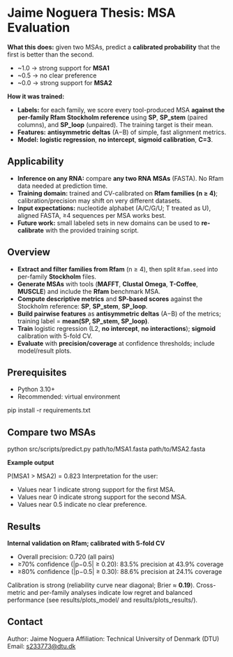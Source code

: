 # Jaime Noguera Thesis: MSA Evaluation

**What this does:** given two MSAs, predict a **calibrated probability** that the first is better than the second.

- ~1.0 → strong support for **MSA1**
- ~0.5 → no clear preference
- ~0.0 → strong support for **MSA2**

**How it was trained:**
- **Labels:** for each family, we score every tool-produced MSA **against the per-family Rfam Stockholm reference** using **SP**, **SP_stem** (paired columns), and **SP_loop** (unpaired). The training target is their mean.
- **Features:** **antisymmetric deltas** (A−B) of simple, fast alignment metrics.
- **Model:** **logistic regression**, **no intercept**, **sigmoid calibration**, **C=3**.

## Applicability

- **Inference on any RNA:** compare **any two RNA MSAs** (FASTA). No Rfam data needed at prediction time.
- **Training domain:** trained and CV-calibrated on **Rfam families (n ≥ 4)**; calibration/precision may shift on very different datasets.
- **Input expectations:** nucleotide alphabet (A/C/G/U; T treated as U), aligned FASTA, ≥4 sequences per MSA works best.
- **Future work:** small labeled sets in new domains can be used to **re-calibrate** with the provided training script.

## Overview

- **Extract and filter families from Rfam** (n ≥ 4), then split `Rfam.seed` into per-family **Stockholm** files.
- **Generate MSAs** with tools (**MAFFT**, **Clustal Omega**, **T-Coffee**, **MUSCLE**) and include the **Rfam** benchmark MSA.
- **Compute descriptive metrics** and **SP-based scores** against the Stockholm reference: **SP**, **SP_stem**, **SP_loop**.
- **Build pairwise features** as **antisymmetric deltas** (A−B) of the metrics; training label = **mean(SP, SP_stem, SP_loop)**.
- **Train** logistic regression (L2, **no intercept**, **no interactions**); **sigmoid** calibration with 5-fold CV.
- **Evaluate** with **precision/coverage** at confidence thresholds; include model/result plots.

## Prerequisites

- Python 3.10+
- Recommended: virtual environment

pip install -r requirements.txt


## Compare two MSAs

python src/scripts/predict.py path/to/MSA1.fasta path/to/MSA2.fasta

**Example output**

P(MSA1 > MSA2) = 0.823
Interpretation for the user:
- Values near 1 indicate strong support for the first MSA.
- Values near 0 indicate strong support for the second MSA.
- Values near 0.5 indicate no clear preference.

## Results

**Internal validation on Rfam; calibrated with 5-fold CV**

- Overall precision: 0.720 (all pairs)
- ≥70% confidence (|p−0.5| ≥ 0.20): 83.5% precision at 43.9% coverage
- ≥80% confidence (|p−0.5| ≥ 0.30): 88.6% precision at 24.1% coverage

Calibration is strong (reliability curve near diagonal; Brier ≈ **0.19**). Cross-metric and per-family analyses indicate low regret and balanced performance (see results/plots_model/ and results/plots_results/).


## Contact

Author: Jaime Noguera
Affiliation: Technical University of Denmark (DTU)
Email: s233773@dtu.dk

